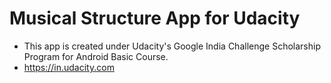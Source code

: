# Musical Structure App for Udacity
* This app is created under Udacity's Google India Challenge Scholarship Program for Android Basic Course.
* https://in.udacity.com
